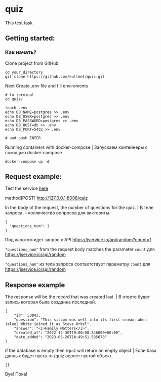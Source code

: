 # quiz
This test task

## Getting started:
### Как начать?

Clone project from GitHub

```
cd your_directory
git clone https://github.com/kultmet/quiz.git
```

Next
Create .env file and fill enviroments

```
# to terminal
cd quiz/

touch .env
echo DB_NAME=postgres >> .env
echo DB_USER=postgres >> .env
echo DB_PASSWORD=postgres >> .env
echo DB_HOST=db >> .env
echo DB_PORT=5432 >> .env

# and push ENTER
```

Running containers with docker-compose | Запускаем контейнеры с помощью docker-compose

```
docker-compose up -d
```


## Request example: 
Test the service <a href="http://localhost/docs">here</a>

method[POST] http://127.0.0.1:8008/quiz


In the body of the request, the number of questions for the quiz. | В теле запроса, - колличество вопросов для викториты. 
```
{
  "questions_num": 1
}
```
Под капотом идет запрос к API https://jservice.io/api/random?count=1.


<code>"questions_num"</code> from the request body matches the parameter <code>count</code> для https://jservice.io/api/random

<code>"questions_num"</code> из тела запроса соответствует параметру <code>count</code> для https://jservice.io/api/random

## Response example

The response will be the record that was created last. | В ответе будет запись которая была созданна последней.

```
{
    "id": 53043,
    "question": "This sitcom was well into its first season when Jaleel White joined it as Steve Urkel",
    "answer": "<i>Family Matters</i>",
    "created_at": "2022-12-30T19:00:08.346000+00:00",
    "date_added": "2023-05-20T16:49:51.595678"
}
```

if the database is empty then /quiz will return an empty object | Если база данных будет пуста то /quiz вернет пустой объект.

```
{}
```

Bye! Пока!
